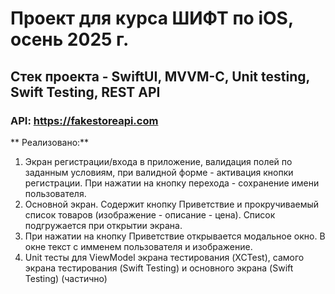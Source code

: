 # Проект для курса ШИФТ по iOS, осень 2025 г. 

## Стек проекта - SwiftUI, MVVM-C, Unit testing, Swift Testing, REST API 
### API: https://fakestoreapi.com

** Реализовано:**
1) Экран регистрации/входа в приложение, валидация полей по заданным условиям, при валидной форме - активация кнопки регистрации.
  При нажатии на кнопку перехода - сохранение имени пользователя.
2) Основной экран. Содержит кнопку Приветствие и прокручиваемый список товаров (изображение - описание - цена). Список подгружается при открытии экрана.
3) При нажатии на кнопку Приветствие открывается модальное окно. В окне текст с имменем пользователя и изображение.
4) Unit тесты для ViewModel экрана тестирования (XCTest), самого экрана тестирования (Swift Testing) и основного экрана (Swift Testing) (частично)
 
